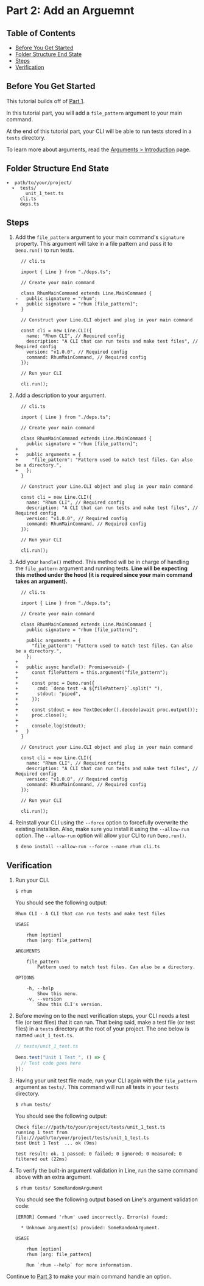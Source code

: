 # Part 2: Add an Arguemnt

## Table of Contents

- [Before You Get Started](#before-you-get-started)
- [Folder Structure End State](#folder-structure-end-state)
- [Steps](#steps)
- [Verification](#verification)

## Before You Get Started

This tutorial builds off of
[Part 1](/line/v1.x/tutorials/creating-a-cli/subcommand-clis/part-1-entry-points).

In this tutorial part, you will add a `file_pattern` argument to your main
command.

At the end of this tutorial part, your CLI will be able to run tests stored in a
`tests` directory.

To learn more about arguments, read the
[Arguments > Introduction](/line/v1.x/tutorials/arguments/introduction) page.

## Folder Structure End State

```text
▾  path/to/your/project/
  ▾  tests/
       unit_1_test.ts
     cli.ts
     deps.ts
```

## Steps

1. Add the `file_pattern` argument to your main command's `signature` property.
   This argument will take in a file pattern and pass it to `Deno.run()` to run
   tests.

   ```diff-typescript
     // cli.ts

     import { Line } from "./deps.ts";

     // Create your main command

     class RhumMainCommand extends Line.MainCommand {
   -   public signature = "rhum";
   +   public signature = "rhum [file_pattern]";
     }

     // Construct your Line.CLI object and plug in your main command

     const cli = new Line.CLI({
       name: "Rhum CLI", // Required config
       description: "A CLI that can run tests and make test files", // Required config
       version: "v1.0.0", // Required config
       command: RhumMainCommand, // Required config
     });

     // Run your CLI

     cli.run();
   ```

2. Add a description to your argument.

   ```diff-typescript
     // cli.ts

     import { Line } from "./deps.ts";

     // Create your main command

     class RhumMainCommand extends Line.MainCommand {
       public signature = "rhum [file_pattern]";
   +
   +   public arguments = {
   +     "file_pattern": "Pattern used to match test files. Can also be a directory.",
   +   };
     }

     // Construct your Line.CLI object and plug in your main command

     const cli = new Line.CLI({
       name: "Rhum CLI", // Required config
       description: "A CLI that can run tests and make test files", // Required config
       version: "v1.0.0", // Required config
       command: RhumMainCommand, // Required config
     });

     // Run your CLI

     cli.run();
   ```

3. Add your `handle()` method. This method will be in charge of handling the
   `file_pattern` argument and running tests. **Line will be expecting this
   method under the hood (it is required since your main command takes an
   argument).**

   ```diff-typescript
     // cli.ts

     import { Line } from "./deps.ts";

     // Create your main command

     class RhumMainCommand extends Line.MainCommand {
       public signature = "rhum [file_pattern]";

       public arguments = {
         "file_pattern": "Pattern used to match test files. Can also be a directory.",
       };
   +
   +   public async handle(): Promise<void> {
   +     const filePattern = this.argument("file_pattern");
   +
   +     const proc = Deno.run({
   +       cmd: `deno test -A ${filePattern}`.split(" "),
   +       stdout: "piped",
   +     });
   +
   +     const stdout = new TextDecoder().decode(await proc.output());
   +     proc.close();
   +
   +     console.log(stdout);
   +   }
     }

     // Construct your Line.CLI object and plug in your main command

     const cli = new Line.CLI({
       name: "Rhum CLI", // Required config
       description: "A CLI that can run tests and make test files", // Required config
       version: "v1.0.0", // Required config
       command: RhumMainCommand, // Required config
     });

     // Run your CLI

     cli.run();
   ```

4. Reinstall your CLI using the `--force` option to forcefully overwrite the
   existing installion. Also, make sure you install it using the `--allow-run`
   option. The `--allow-run` option will allow your CLI to run `Deno.run()`.

   ```shell
   $ deno install --allow-run --force --name rhum cli.ts
   ```

## Verification

1. Run your CLI.

   ```shell
   $ rhum
   ```

   You should see the following output:

   ```text
   Rhum CLI - A CLI that can run tests and make test files

   USAGE

       rhum [option]
       rhum [arg: file_pattern]

   ARGUMENTS

       file_pattern
           Pattern used to match test files. Can also be a directory.

   OPTIONS

       -h, --help
           Show this menu.
       -v, --version
           Show this CLI's version.
   ```

2. Before moving on to the next verification steps, your CLI needs a test file
   (or test files) that it can run. That being said, make a test file (or test
   files) in a `tests` directory at the root of your project. The one below is
   named `unit_1_test.ts`.

   ```typescript
   // tests/unit_1_test.ts

   Deno.test("Unit 1 Test ", () => {
     // Test code goes here
   });
   ```

3. Having your unit test file made, run your CLI again with the `file_pattern`
   argument as `tests/`. This command will run all tests in your `tests`
   directory.

   ```shell
   $ rhum tests/
   ```

   You should see the following output:

   ```text
   Check file:///path/to/your/project/tests/unit_1_test.ts
   running 1 test from file:///path/to/your/project/tests/unit_1_test.ts
   test Unit 1 Test  ... ok (9ms)

   test result: ok. 1 passed; 0 failed; 0 ignored; 0 measured; 0 filtered out (22ms)
   ```

4. To verify the built-in argument validation in Line, run the same command
   above with an extra argument.

   ```shell
   $ rhum tests/ SomeRandomArgument
   ```

   You should see the following output based on Line's argument validation code:

   ```text
   [ERROR] Command 'rhum' used incorrectly. Error(s) found:

     * Unknown argument(s) provided: SomeRandomArgument.

   USAGE

       rhum [option]
       rhum [arg: file_pattern]

       Run `rhum --help` for more information.
   ```

Continue to
[Part 3](/line/v1.x/tutorials/creating-a-cli/subcommand-clis/part-3-add-an-option)
to make your main command handle an option.
